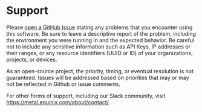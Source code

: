 # Support

Please [open a GitHub Issue] stating any problems that you encounter using this
software.  Be sure to leave a descriptive report of the problem, including the
environment you were running in and the expected behavior. Be careful not to
include any sensitive information such as API Keys, IP addresses or their
ranges, or any resource identifiers (UUID or ID) of your organizations,
projects, or devices.

As an open-source project, the priority, timing, or eventual resolution is not
guaranteed. Issues  will be addressed based on priorities that may or may not
be reflected in Github or issue comments.

For other forms of support, including our Slack community, visit
<https://metal.equinix.com/about/contact/>.

[open a GitHub Issue]: https://github.com/equinix/cloud-provider-equinix-metal/issues/new
